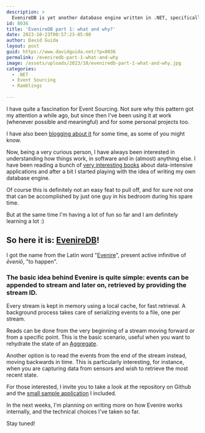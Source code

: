 ```yaml
---
description: >
  EvenireDB is yet another database engine written in .NET, specifically for Event Sourcing. 
id: 8036
title: 'EvenireDB part 1: what and why?'
date: 2023-10-23T00:57:23-05:00
author: David Guida
layout: post
guid: https://www.davidguida.net/?p=8036
permalink: /eveniredb-part-1-what-and-why
image: /assets/uploads/2023/10/eveniredb-part-1-what-and-why.jpg
categories:  
  - .NET
  - Event Sourcing
  - Ramblings
  
---
```


I have quite a fascination for Event Sourcing. Not sure why this pattern got my attention a while ago, but since then I've been using it at work (whenever possible and meaningful) and for some personal projects too.

I have also been <a href='/event-sourcing-in-net-core-part-1-a-gentle-introduction/' target='_blank'>blogging about it</a> for some time, as some of you might know.

Now, being a very curious person, I have always been interested in understanding how things work, in software and in (almost) anything else. I have been reading a bunch of <a href='https://www.oreilly.com/library/view/designing-data-intensive-applications/9781491903063/' target='_blank'>very interesting books</a> about data-intensive applications and after a bit I started playing with the idea of writing my own database engine.

Of course this is definitely not an easy feat to pull off, and for sure not one that can be accomplished by just one guy in his bedroom during his spare time.

But at the same time I'm having a lot of fun so far and I am definitely learning a lot :)

## So here it is: <a href='https://github.com/mizrael/EvenireDB' target='_blank'>EvenireDB</a>!

I got the name from the Latin word
"<a href='https://en.wiktionary.org/wiki/evenire' target='_blank'>Evenire</a>", present active infinitive of *ēveniō*, "to happen".

### The basic idea behind Evenire is quite simple: events can be appended to stream and later on, retrieved by providing the stream ID.

Every stream is kept in memory using a local cache, for fast retrieval. A background process takes care of serializing events to a file, one per stream.

Reads can be done from the very beginning of a stream moving forward or from a specific point. This is the basic scenario, useful when you want to rehydrate the state of an <a href='https://www.martinfowler.com/bliki/DDD_Aggregate.html' target='_blank'>Aggregate</a>.

Another option is to read the events from the end of the stream instead, moving backwards in time. This is particularly interesting, for instance, when you are capturing data from sensors and wish to retrieve the most recent state.

For those interested, I invite you to take a look at the repository on Github and the <a href='https://github.com/mizrael/EvenireDB/tree/main/samples/EvenireDB.Samples.TemperatureSensors' target='_blank'>small sample application</a> I included.

In the next weeks, I'm planning on writing more on how Evenire works internally, and the technical choices I've taken so far.

Stay tuned!